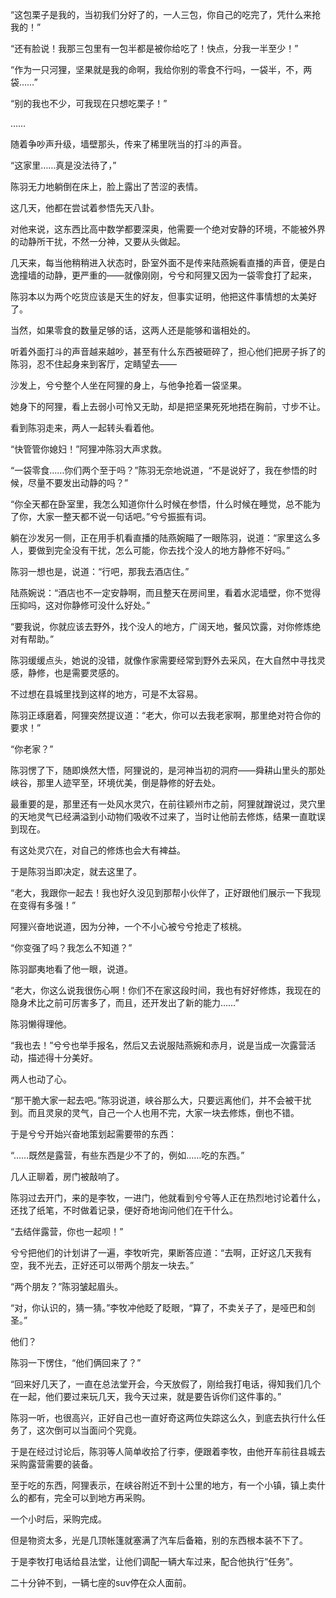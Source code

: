 “这包栗子是我的，当初我们分好了的，一人三包，你自己的吃完了，凭什么来抢我的！”

“还有脸说！我那三包里有一包半都是被你给吃了！快点，分我一半至少！”

“作为一只河狸，坚果就是我的命啊，我给你别的零食不行吗，一袋半，不，两袋……”

“别的我也不少，可我现在只想吃栗子！”

……

随着争吵声升级，墙壁那头，传来了稀里咣当的打斗的声音。

“这家里……真是没法待了，”

陈羽无力地躺倒在床上，脸上露出了苦涩的表情。

这几天，他都在尝试着参悟先天八卦。

对他来说，这东西比高中数学都要深奥，他需要一个绝对安静的环境，不能被外界的动静所干扰，不然一分神，又要从头做起。

几天来，每当他稍稍进入状态时，卧室外面不是传来陆燕婉看直播的声音，便是白逸撞墙的动静，更严重的——就像刚刚，兮兮和阿狸又因为一袋零食打了起来，

陈羽本以为两个吃货应该是天生的好友，但事实证明，他把这件事情想的太美好了。

当然，如果零食的数量足够的话，这两人还是能够和谐相处的。

听着外面打斗的声音越来越吵，甚至有什么东西被砸碎了，担心他们把房子拆了的陈羽，忍不住起身来到客厅，定睛望去——

沙发上，兮兮整个人坐在阿狸的身上，与他争抢着一袋坚果。

她身下的阿狸，看上去弱小可怜又无助，却是把坚果死死地捂在胸前，寸步不让。

看到陈羽走来，两人一起转头看着他。

“快管管你媳妇！”阿狸冲陈羽大声求救。

“一袋零食……你们两个至于吗？”陈羽无奈地说道，“不是说好了，我在参悟的时候，尽量不要发出动静的吗？”

“你全天都在卧室里，我怎么知道你什么时候在参悟，什么时候在睡觉，总不能为了你，大家一整天都不说一句话吧。”兮兮振振有词。

躺在沙发另一侧，正在用手机看直播的陆燕婉瞄了一眼陈羽，说道：“家里这么多人，要做到完全没有干扰，怎么可能，你去找个没人的地方静修不好吗。”

陈羽一想也是，说道：“行吧，那我去酒店住。”

陆燕婉说：“酒店也不一定安静啊，而且整天在房间里，看着水泥墙壁，你不觉得压抑吗，这对你静修可没什么好处。”

“要我说，你就应该去野外，找个没人的地方，广阔天地，餐风饮露，对你修炼绝对有帮助。”

陈羽缓缓点头，她说的没错，就像作家需要经常到野外去采风，在大自然中寻找灵感，静修，也是需要灵感的。

不过想在县城里找到这样的地方，可是不太容易。

陈羽正琢磨着，阿狸突然提议道：“老大，你可以去我老家啊，那里绝对符合你的要求！”

“你老家？”

陈羽愣了下，随即焕然大悟，阿狸说的，是河神当初的洞府——舜耕山里头的那处峡谷，那里人迹罕至，环境优美，倒是静修的好去处。

最重要的是，那里还有一处风水灵穴，在前往颖州市之前，阿狸就蹭说过，灵穴里的天地灵气已经满溢到小动物们吸收不过来了，当时让他前去修炼，结果一直耽误到现在。

有这处灵穴在，对自己的修炼也会大有裨益。

于是陈羽当即决定，就去这里了。

“老大，我跟你一起去！我也好久没见到那帮小伙伴了，正好跟他们展示一下我现在变得有多强！”

阿狸兴奋地说道，因为分神，一个不小心被兮兮抢走了核桃。

“你变强了吗？我怎么不知道？”

陈羽鄙夷地看了他一眼，说道。

“老大，你这么说我很伤心啊！你们不在家这段时间，我也有好好修炼，我现在的隐身术比之前可厉害多了，而且，还开发出了新的能力……”

陈羽懒得理他。

“我也去！”兮兮也举手报名，然后又去说服陆燕婉和赤月，说是当成一次露营活动，描述得十分美好。

两人也动了心。

“那干脆大家一起去吧。”陈羽说道，峡谷那么大，只要远离他们，并不会被干扰到。而且灵泉的灵气，自己一个人也用不完，大家一块去修炼，倒也不错。

于是兮兮开始兴奋地策划起需要带的东西：

“……既然是露营，有些东西是少不了的，例如……吃的东西。”

几人正聊着，房门被敲响了。

陈羽过去开门，来的是李牧，一进门，他就看到兮兮等人正在热烈地讨论着什么，还找了纸笔，不时做着记录，便好奇地询问他们在干什么。

“去结伴露营，你也一起呗！”

兮兮把他们的计划讲了一遍，李牧听完，果断答应道：“去啊，正好这几天我有空，我不光去，正好还可以带两个朋友一块去。”

“两个朋友？”陈羽皱起眉头。

“对，你认识的，猜一猜。”李牧冲他眨了眨眼，“算了，不卖关子了，是哑巴和剑圣。”

他们？

陈羽一下愣住，“他们俩回来了？”

“回来好几天了，一直在总法堂开会，今天放假了，刚给我打电话，得知我们几个在一起，他们要过来玩几天，我今天过来，就是要告诉你们这件事的。”

陈羽一听，也很高兴，正好自己也一直好奇这两位失踪这么久，到底去执行什么任务了，这次倒可以当面问个究竟。

于是在经过讨论后，陈羽等人简单收拾了行李，便跟着李牧，由他开车前往县城去采购露营需要的装备。

至于吃的东西，阿狸表示，在峡谷附近不到十公里的地方，有一个小镇，镇上卖什么的都有，完全可以到地方再采购。

一个小时后，采购完成。

但是物资太多，光是几顶帐篷就塞满了汽车后备箱，别的东西根本装不下了。

于是李牧打电话给县法堂，让他们调配一辆大车过来，配合他执行“任务”。

二十分钟不到，一辆七座的suv停在众人面前。

